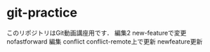 # git-practice
このリポジトリはGit動画講座用です．
編集2
new-featureで変更
nofastforward
編集
conflict
conflict-remote上で更新
newfeature更新
